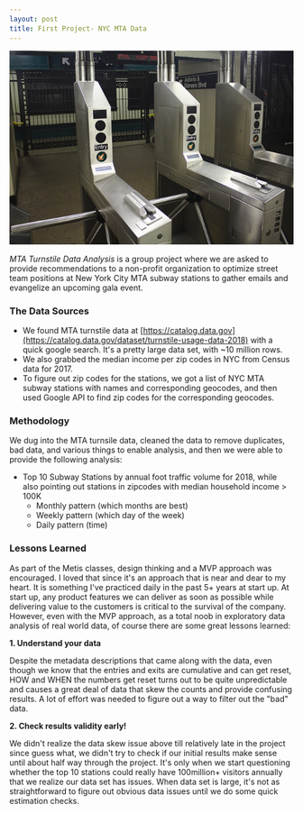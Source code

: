 ```yaml
---
layout: post
title: First Project- NYC MTA Data
---
```


<p align="center">
  <img src="../images/turnstile.jpg">
</p>

*MTA Turnstile Data Analysis* is a group project where we are asked to provide recommendations to a non-profit organization to optimize street team positions at New York City MTA subway stations to gather emails and evangelize an upcoming gala event.

### The Data Sources
- We found MTA turnstile data at [https://catalog.data.gov](https://catalog.data.gov/dataset/turnstile-usage-data-2018) with a quick google search. It's a pretty large data set, with ~10 million rows.
- We also grabbed the median income per zip codes in NYC from Census data for 2017.
- To figure out zip codes for the stations, we got a list of NYC MTA subway stations with names and corresponding geocodes, and then used Google API to find zip codes for the corresponding geocodes.

### Methodology
We dug into the MTA turnsile data, cleaned the data to remove duplicates, bad data, and various things to enable analysis, and then we were able to provide the following analysis:
- Top 10 Subway Stations by annual foot traffic volume for 2018, while also pointing out stations in zipcodes with median household income > 100K
  - Monthly pattern (which months are best)
  - Weekly pattern (which day of the week)
  - Daily pattern (time)

### Lessons Learned
As part of the Metis classes, design thinking and a MVP approach was encouraged. I loved that since it's an approach that is near and dear to my heart. It is something I've practiced daily in the past 5+ years at start up. At start up, any product features we can deliver as soon as possible while delivering value to the customers is critical to the survival of the company. However, even with the MVP approach, as a total noob in exploratory data analysis of real world data, of course there are some great lessons learned:

**1. Understand your data**

Despite the metadata descriptions that came along with the data, even though we know that the entries and exits are cumulative  and can get reset, HOW and WHEN the numbers get reset turns out to be quite unpredictable and causes a great deal of data that skew the counts and provide confusing results. A lot of effort was needed to figure out a way to filter out the "bad" data.

**2. Check results validity early!**

We didn't realize the data skew issue above till relatively late in the project since guess what, we didn't try to check if our initial results make sense until about half way through the project. It's only when we start questioning whether the top 10 stations could really have 100million+ visitors annually that we realize our data set has issues. When data set is large, it's not as straightforward to figure out obvious data issues until we do some quick estimation checks.
